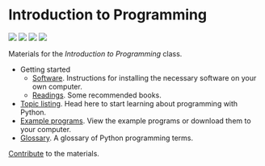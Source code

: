 # Introduction to Programming

[![](https://colab.research.google.com/assets/colab-badge.svg)](https://colab.research.google.com/github/luketudge/introduction-to-programming)
[![](https://mybinder.org/badge_logo.svg)](https://mybinder.org/v2/gh/luketudge/introduction-to-programming/master?filepath=topics)
[![](https://img.shields.io/lgtm/alerts/g/luketudge/introduction-to-programming.svg?logo=lgtm&logoWidth=18)](https://lgtm.com/projects/g/luketudge/introduction-to-programming/alerts/)
[![](https://img.shields.io/lgtm/grade/python/g/luketudge/introduction-to-programming.svg?logo=lgtm&logoWidth=18)](https://lgtm.com/projects/g/luketudge/introduction-to-programming/context:python)

Materials for the *Introduction to Programming* class.

* Getting started
  - [Software](software). Instructions for installing the necessary software on your own computer.
  - [Readings](readings). Some recommended books.
* [Topic listing](topics). Head here to start learning about programming with Python.
* [Example programs](topics/examples). View the example programs or download them to your computer.
* [Glossary](topics/extras/glossary.md). A glossary of Python programming terms.

[Contribute](contributing.md) to the materials.
